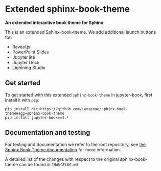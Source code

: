 # Extended sphinx-book-theme

**An extended interactive book theme for Sphinx**.

This is an extended Sphinx-book-theme. We add additional launch buttons for:

* Reveal.js
* PowerPoint Slides
* Jupyter lite
* Jupyter Deck
* Lightning Studio


## Get started

To get started with this extended `sphinx-book-theme` in jupyter-book, first install it with `pip`:

```
pip install git+https://github.com/jangenoe/sphinx-book-theme#egg=sphinx-book-theme
pip install jupyter-book==1.*
```

## Documentation and testing

For testing and documentation we refer to the root repository,
see [the Sphinx Book Theme documentation](https://sphinx-book-theme.readthedocs.io/en/latest/)
for more information.

A detailed list of the changes with respect to the original sphinx-book-theme can be found in `CHANGELOG.md`
